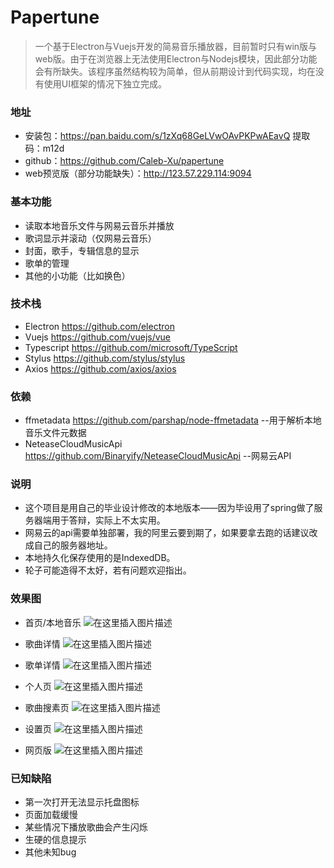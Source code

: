 # Papertune

> 一个基于Electron与Vuejs开发的简易音乐播放器，目前暂时只有win版与web版。由于在浏览器上无法使用Electron与Nodejs模块，因此部分功能会有所缺失。该程序虽然结构较为简单，但从前期设计到代码实现，均在没有使用UI框架的情况下独立完成。



### 地址

- 安装包：https://pan.baidu.com/s/1zXq68GeLVwOAvPKPwAEavQ  提取码：m12d 
- github：https://github.com/Caleb-Xu/papertune
- web预览版（部分功能缺失）：http://123.57.229.114:9094



### 基本功能

- 读取本地音乐文件与网易云音乐并播放
- 歌词显示并滚动（仅网易云音乐）
- 封面，歌手，专辑信息的显示
- 歌单的管理
- 其他的小功能（比如换色）



### 技术栈

- Electron  https://github.com/electron
- Vuejs  https://github.com/vuejs/vue
- Typescript https://github.com/microsoft/TypeScript
- Stylus https://github.com/stylus/stylus
- Axios https://github.com/axios/axios



### 依赖

- ffmetadata https://github.com/parshap/node-ffmetadata --用于解析本地音乐文件元数据
- NeteaseCloudMusicApi https://github.com/Binaryify/NeteaseCloudMusicApi --网易云API



### 说明

- 这个项目是用自己的毕业设计修改的本地版本——因为毕设用了spring做了服务器端用于答辩，实际上不太实用。
- 网易云的api需要单独部署，我的阿里云要到期了，如果要拿去跑的话建议改成自己的服务器地址。
- 本地持久化保存使用的是IndexedDB。
- 轮子可能造得不太好，若有问题欢迎指出。



### 效果图

- 首页/本地音乐
![在这里插入图片描述](https://img-blog.csdnimg.cn/20200525133810695.png?x-oss-process=image/watermark,type_ZmFuZ3poZW5naGVpdGk,shadow_10,text_aHR0cHM6Ly9ibG9nLmNzZG4ubmV0L2JhaWR1XzM4MzM1NTc4,size_16,color_FFFFFF,t_70)

- 歌曲详情
![在这里插入图片描述](https://img-blog.csdnimg.cn/20200525133810925.png?x-oss-process=image/watermark,type_ZmFuZ3poZW5naGVpdGk,shadow_10,text_aHR0cHM6Ly9ibG9nLmNzZG4ubmV0L2JhaWR1XzM4MzM1NTc4,size_16,color_FFFFFF,t_70)

- 歌单详情
![在这里插入图片描述](https://img-blog.csdnimg.cn/20200525133810821.png?x-oss-process=image/watermark,type_ZmFuZ3poZW5naGVpdGk,shadow_10,text_aHR0cHM6Ly9ibG9nLmNzZG4ubmV0L2JhaWR1XzM4MzM1NTc4,size_16,color_FFFFFF,t_70)

- 个人页
![在这里插入图片描述](https://img-blog.csdnimg.cn/20200528233537647.png?x-oss-process=image/watermark,type_ZmFuZ3poZW5naGVpdGk,shadow_10,text_aHR0cHM6Ly9ibG9nLmNzZG4ubmV0L2JhaWR1XzM4MzM1NTc4,size_16,color_FFFFFF,t_70#pic_center)

- 歌曲搜素页
![在这里插入图片描述](https://img-blog.csdnimg.cn/20200525133810697.png?x-oss-process=image/watermark,type_ZmFuZ3poZW5naGVpdGk,shadow_10,text_aHR0cHM6Ly9ibG9nLmNzZG4ubmV0L2JhaWR1XzM4MzM1NTc4,size_16,color_FFFFFF,t_70)

- 设置页
![在这里插入图片描述](https://img-blog.csdnimg.cn/20200525133810492.png?x-oss-process=image/watermark,type_ZmFuZ3poZW5naGVpdGk,shadow_10,text_aHR0cHM6Ly9ibG9nLmNzZG4ubmV0L2JhaWR1XzM4MzM1NTc4,size_16,color_FFFFFF,t_70)
- 网页版
![在这里插入图片描述](https://img-blog.csdnimg.cn/20200528232759715.png?x-oss-process=image/watermark,type_ZmFuZ3poZW5naGVpdGk,shadow_10,text_aHR0cHM6Ly9ibG9nLmNzZG4ubmV0L2JhaWR1XzM4MzM1NTc4,size_16,color_FFFFFF,t_70#pic_center)




### 已知缺陷

- 第一次打开无法显示托盘图标
- 页面加载缓慢
- 某些情况下播放歌曲会产生闪烁
- 生硬的信息提示
- 其他未知bug